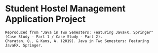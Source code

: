 # Student Hostel Management Application Project 

```
Reproduced from "Java in Two Semesters: Featuring JavaFX. Springer" (Case Study - Part 1 / Case Study - Part 2).
Charatan, Q., & Kans, A. (2019). Java in Two Semesters: Featuring JavaFX. Springer.
```
